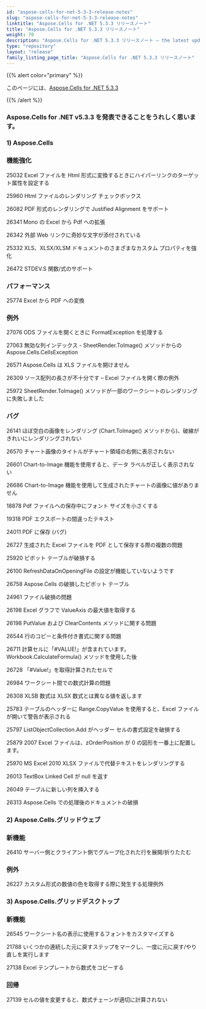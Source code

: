 ```yaml
---
id: "aspose-cells-for-net-5-3-3-release-notes"
slug: "aspose-cells-for-net-5-3-3-release-notes"
linktitle: "Aspose.Cells for .NET 5.3.3 リリースノート"
title: "Aspose.Cells for .NET 5.3.3 リリースノート"
weight: 70
description: "Aspose.Cells for .NET 5.3.3 リリースノート – the latest updates and fixes."
type: "repository"
layout: "release"
family_listing_page_title: "Aspose.Cells for .NET 5.3.3 リリースノート"
---
```

{{% alert color="primary" %}} 

このページには、[Aspose.Cells for .NET 5.3.3](https://releases.aspose.com/cells/net/new-releases/aspose.cells-for-.net-5.3.3/)

{{% /alert %}} 
### **Aspose.Cells for .NET v5.3.3 を発表できることをうれしく思います。**
### **1) Aspose.Cells**
### **機能強化**
 25032 Excel ファイルを Html 形式に変換するときにハイパーリンクのターゲット属性を設定する

25960 Html ファイルのレンダリング チェックボックス

26082 PDF 形式のレンダリングで Justified Alignment をサポート

26341 Mono の Excel から Pdf への拡張

26342 外部 Web リンクに奇妙な文字が添付されている

25332 XLS、XLSX/XLSM ドキュメントのさまざまなカスタム プロパティを強化

26472 STDEV.S 関数/式のサポート
### **パフォーマンス**
25774 Excel から PDF への変換
### **例外**
27076 ODS ファイルを開くときに FormatException を処理する

27063 無効な列インデックス - SheetRender.ToImage() メソッドからの Aspose.Cells.CellsException

26571 Aspose.Cells は XLS ファイルを開けません

26309 ソース配列の長さが不十分です – Excel ファイルを開く際の例外

25972 SheetRender.ToImage() メソッドが一部のワークシートのレンダリングに失敗しました
### **バグ**
26141 ほぼ空白の画像をレンダリング (Chart.ToImage() メソッドから)、破線がきれいにレンダリングされない

26570 チャート画像のタイトルがチャート領域の右側に表示されない

26601 Chart-to-Image 機能を使用すると、データ ラベルが正しく表示されない

26686 Chart-to-Image 機能を使用して生成されたチャートの画像に値がありません

18878 Pdf ファイルへの保存中にフォント サイズを小さくする

19318 PDF エクスポートの間違ったテキスト

24011 PDF に保存 (バグ)

 26727 生成された Excel ファイルを PDF として保存する際の複数の問題

25920 ピボット テーブルが破損する

26100 RefreshDataOnOpeningFile の設定が機能していないようです

26758 Aspose.Cells の破損したピボット テーブル

24961 ファイル破損の問題

26198 Excel グラフで ValueAxis の最大値を取得する

26198 PutValue および ClearContents メソッドに関する問題

26544 行のコピーと条件付き書式に関する問題

26711 計算セルに「#VALUE!」が含まれています。 Workbook.CalculateFormula() メソッドを使用した後

26728 「#Value!」を取得計算されたセルで

26984 ワークシート間での数式計算の問題

26308 XLSB 数式は XLSX 数式とは異なる値を返します

25783 テーブルのヘッダーに Range.CopyValue を使用すると、Excel ファイルが開いて警告が表示される

25797 ListObjectCollection.Add がヘッダー セルの書式設定を破損する

25879 2007 Excel ファイルは、zOrderPosition が 0 の図形を一番上に配置します。

 25970 MS Excel 2010 XLSX ファイルで代替テキストをレンダリングする

26013 TextBox Linked Cell が null を返す

26049 テーブルに新しい列を挿入する

26313 Aspose.Cells での処理後のドキュメントの破損
### **2) Aspose.Cells.グリッドウェブ**
### **新機能**
26410 サーバー側とクライアント側でグループ化された行を展開/折りたたむ
### **例外**
26227 カスタム形式の数値の色を取得する際に発生する処理例外
### **3) Aspose.Cells.グリッドデスクトップ**
### **新機能**
26545 ワークシート名の表示に使用するフォントをカスタマイズする

21788 いくつかの連続した元に戻すステップをマークし、一度に元に戻す/やり直しを実行します

27138 Excel テンプレートから数式をコピーする
### **回帰**
27139 セルの値を変更すると、数式チェーンが適切に計算されない
